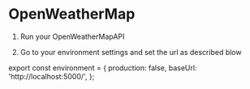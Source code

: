 # OpenWeatherMap

1) Run your OpenWeatherMapAPI

2) Go to your environment settings and set the url as described blow

export const environment = {
  production: false,
  baseUrl: 'http://localhost:5000/',
};


